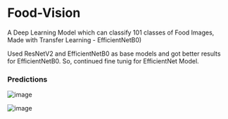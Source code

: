 # Food-Vision

A Deep Learning Model which can classify 101 classes of Food Images, Made with Transfer Learning - EfficientNetB0)

Used ResNetV2 and EfficientNetB0 as base models and got better results for EfficientNetB0. So, continued fine tunig for EfficientNet Model.

### Predictions
![image](https://user-images.githubusercontent.com/77894804/167086348-bfb4c1dc-603d-4b1c-892c-6d348f72e4ff.png)




![image](https://user-images.githubusercontent.com/77894804/167252504-dff8f86c-ec32-496b-881f-f255992f4d29.png)
